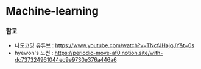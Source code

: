 # Machine-learning

### 참고
- 나도코딩 유튜브 : https://www.youtube.com/watch?v=TNcfJHajqJY&t=0s
- hyewon's 노션 : https://periodic-move-af0.notion.site/with-dc737324961044ec9e9730e376a446a6
